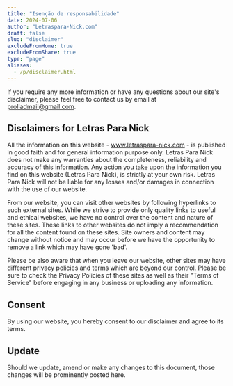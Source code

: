 ```yaml
---
title: "Isenção de responsabilidade"
date: 2024-07-06
author: "Letraspara-Nick.com"
draft: false
slug: "disclaimer"
excludeFromHome: true
excludeFromShare: true
type: "page"
aliases:
  - /p/disclaimer.html
---
```


If you require any more information or have any questions about our site's disclaimer, please feel free to contact us by email at prolladmail@gmail.com.

## Disclaimers for Letras Para Nick

All the information on this website - www.letraspara-nick.com - is published in good faith and for general information purpose only. Letras Para Nick does not make any warranties about the completeness, reliability and accuracy of this information. Any action you take upon the information you find on this website (Letras Para Nick), is strictly at your own risk. Letras Para Nick will not be liable for any losses and/or damages in connection with the use of our website.

From our website, you can visit other websites by following hyperlinks to such external sites. While we strive to provide only quality links to useful and ethical websites, we have no control over the content and nature of these sites. These links to other websites do not imply a recommendation for all the content found on these sites. Site owners and content may change without notice and may occur before we have the opportunity to remove a link which may have gone 'bad'.

Please be also aware that when you leave our website, other sites may have different privacy policies and terms which are beyond our control. Please be sure to check the Privacy Policies of these sites as well as their "Terms of Service" before engaging in any business or uploading any information.

## Consent

By using our website, you hereby consent to our disclaimer and agree to its terms.

## Update

Should we update, amend or make any changes to this document, those changes will be prominently posted here.